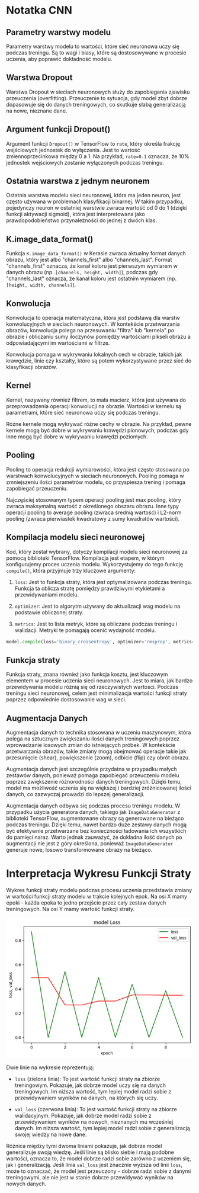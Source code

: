 # Notatka CNN

## Parametry warstwy modelu
Parametry warstwy modelu to wartości, które sieć neuronowa uczy się podczas treningu. Są to wagi i biasy, które są dostosowywane w procesie uczenia, aby poprawić dokładność modelu.

## Warstwa Dropout
Warstwa Dropout w sieciach neuronowych służy do zapobiegania zjawisku przeuczenia (overfitting). Przeuczenie to sytuacja, gdy model zbyt dobrze dopasowuje się do danych treningowych, co skutkuje słabą generalizacją na nowe, nieznane dane.

## Argument funkcji Dropout()
Argument funkcji `Dropout()` w TensorFlow to `rate`, który określa frakcję wejściowych jednostek do wyłączenia. Jest to wartość zmiennoprzecinkowa między 0 a 1. Na przykład, `rate=0.1` oznacza, że 10% jednostek wejściowych zostanie wyłączonych podczas treningu.

## Ostatnia warstwa z jednym neuronem
Ostatnia warstwa modelu sieci neuronowej, która ma jeden neuron, jest często używana w problemach klasyfikacji binarnej. W takim przypadku, pojedynczy neuron w ostatniej warstwie zwraca wartość od 0 do 1 (dzięki funkcji aktywacji sigmoid), która jest interpretowana jako prawdopodobieństwo przynależności do jednej z dwóch klas.

## K.image_data_format()
Funkcja `K.image_data_format()` w Kerasie zwraca aktualny format danych obrazu, który jest albo "channels_first" albo "channels_last". Format "channels_first" oznacza, że kanał koloru jest pierwszym wymiarem w danych obrazu (np. `[channels, height, width]`), podczas gdy "channels_last" oznacza, że kanał koloru jest ostatnim wymiarem (np. `[height, width, channels]`).

## Konwolucja
Konwolucja to operacja matematyczna, która jest podstawą dla warstw konwolucyjnych w sieciach neuronowych. W kontekście przetwarzania obrazów, konwolucja polega na przesuwaniu "filtra" lub "kernela" po obrazie i obliczaniu sumy iloczynów pomiędzy wartościami pikseli obrazu a odpowiadającymi im wartościami w filtrze. 

Konwolucja pomaga w wykrywaniu lokalnych cech w obrazie, takich jak krawędzie, linie czy kształty, które są potem wykorzystywane przez sieć do klasyfikacji obrazów.

## Kernel
Kernel, nazywany również filtrem, to mała macierz, która jest używana do przeprowadzenia operacji konwolucji na obrazie. Wartości w kernelu są parametrami, które sieć neuronowa uczy się podczas treningu. 

Różne kernele mogą wykrywać różne cechy w obrazie. Na przykład, pewne kernele mogą być dobre w wykrywaniu krawędzi pionowych, podczas gdy inne mogą być dobre w wykrywaniu krawędzi poziomych.

## Pooling
Pooling to operacja redukcji wymiarowości, która jest często stosowana po warstwach konwolucyjnych w sieciach neuronowych. Pooling pomaga w zmniejszeniu ilości parametrów modelu, co przyspiesza trening i pomaga zapobiegać przeuczeniu.

Najczęściej stosowanym typem operacji pooling jest max pooling, który zwraca maksymalną wartość z określonego obszaru obrazu. Inne typy operacji pooling to average pooling (zwraca średnią wartość) i L2-norm pooling (zwraca pierwiastek kwadratowy z sumy kwadratów wartości).

## Kompilacja modelu sieci neuronowej
Kod, który został wybrany, dotyczy kompilacji modelu sieci neuronowej za pomocą biblioteki TensorFlow. Kompilacja jest etapem, w którym konfigurujemy proces uczenia modelu. Wykorzystujemy do tego funkcję `compile()`, która przyjmuje trzy kluczowe argumenty:

1. `loss`: Jest to funkcja straty, która jest optymalizowana podczas treningu. Funkcja ta oblicza stratę pomiędzy prawdziwymi etykietami a przewidywaniami modelu.

2. `optimizer`: Jest to algorytm używany do aktualizacji wag modelu na podstawie obliczonej straty.

3. `metrics`: Jest to lista metryk, które są obliczane podczas treningu i walidacji. Metryki te pomagają ocenić wydajność modelu.

```python
model.compile(loss='binary_crossentropy', optimizer='rmsprop', metrics=['accuracy'])
```
## Funkcja straty
Funkcja straty, znana również jako funkcja kosztu, jest kluczowym elementem w procesie uczenia sieci neuronowych. Jest to miara, jak bardzo przewidywania modelu różnią się od rzeczywistych wartości. Podczas treningu sieci neuronowej, celem jest minimalizacja wartości funkcji straty poprzez odpowiednie dostosowanie wag w sieci.

## Augmentacja Danych

Augmentacja danych to technika stosowana w uczeniu maszynowym, która polega na sztucznym zwiększaniu ilości danych treningowych poprzez wprowadzanie losowych zmian do istniejących próbek. W kontekście przetwarzania obrazów, takie zmiany mogą obejmować operacje takie jak przesunięcie (shear), powiększenie (zoom), odbicie (flip) czy obrót obrazu. 

Augmentacja danych jest szczególnie przydatna w przypadku małych zestawów danych, ponieważ pomaga zapobiegać przeuczeniu modelu poprzez zwiększenie różnorodności danych treningowych. Dzięki temu, model ma możliwość uczenia się na większej i bardziej zróżnicowanej ilości danych, co zazwyczaj prowadzi do lepszej generalizacji.

Augmentacja danych odbywa się podczas procesu treningu modelu. W przypadku użycia generatora danych, takiego jak `ImageDataGenerator` z biblioteki TensorFlow, augmentowane obrazy są generowane na bieżąco podczas treningu. Dzięki temu, nawet bardzo duże zestawy danych mogą być efektywnie przetwarzane bez konieczności ładowania ich wszystkich do pamięci naraz. Warto jednak zauważyć, że dokładna ilość danych po augmentacji nie jest z góry określona, ponieważ `ImageDataGenerator` generuje nowe, losowo transformowane obrazy na bieżąco.

# Interpretacja Wykresu Funkcji Straty

Wykres funkcji straty modelu podczas procesu uczenia przedstawia zmiany w wartości funkcji straty modelu w trakcie kolejnych epok. Na osi X mamy epoki - każda epoka to jedno przejście przez cały zestaw danych treningowych. Na osi Y mamy wartość funkcji straty.

![Wykres funkcji straty](output.png)

Dwie linie na wykresie reprezentują:

- `loss` (zielona linia): To jest wartość funkcji straty na zbiorze treningowym. Pokazuje, jak dobrze model uczy się na danych treningowych. Im niższa wartość, tym lepiej model radzi sobie z przewidywaniem wyników na danych, na których się uczy.

- `val_loss` (czerwona linia): To jest wartość funkcji straty na zbiorze walidacyjnym. Pokazuje, jak dobrze model radzi sobie z przewidywaniem wyników na nowych, nieznanych mu wcześniej danych. Im niższa wartość, tym lepiej model radzi sobie z generalizacją swojej wiedzy na nowe dane.

Różnica między tymi dwoma liniami pokazuje, jak dobrze model generalizuje swoją wiedzę. Jeśli linie są blisko siebie i mają podobne wartości, oznacza to, że model dobrze radzi sobie zarówno z uczeniem się, jak i generalizacją. Jeśli linia `val_loss` jest znacznie wyższa od linii `loss`, może to oznaczać, że model jest przeuczony - dobrze radzi sobie z danymi treningowymi, ale nie jest w stanie dobrze przewidywać wyników na nowych danych.